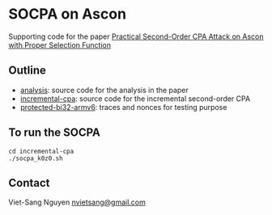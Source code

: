 # SOCPA on Ascon

Supporting code for the paper [Practical Second-Order CPA Attack on Ascon with Proper Selection Function](https://cascade-conference.org/Archives/2025/Paper/CASCADE25/final-versions/cascade2025-cycleB/cascade2025b-final31.pdf)

## Outline

- [analysis](./analysis/): source code for the analysis in the paper
- [incremental-cpa](./incremental-cpa/): source code for the incremental second-order CPA
- [protected-bi32-armv6](./protected-bi32-armv6/): traces and nonces for testing purpose

## To run the SOCPA

```
cd incremental-cpa
./socpa_k0z0.sh
```

## Contact

Viet-Sang Nguyen [nvietsang@gmail.com](mailto:nvietsang@gmail.com)